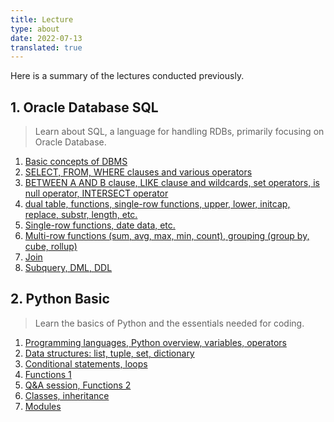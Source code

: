 ```yaml
---
title: Lecture
type: about
date: 2022-07-13
translated: true
---
```


Here is a summary of the lectures conducted previously.

## 1. Oracle Database SQL
> Learn about SQL, a language for handling RDBs, primarily focusing on Oracle Database.
1. [Basic concepts of DBMS](https://youtu.be/VdRDkmWAqIs)
2. [SELECT, FROM, WHERE clauses and various operators](https://youtu.be/KU5UIxwoVDM)
3. [BETWEEN A AND B clause, LIKE clause and wildcards, set operators, is null operator, INTERSECT operator](https://youtu.be/9bWTaqNoiyE)
4. [dual table, functions, single-row functions, upper, lower, initcap, replace, substr, length, etc.](https://youtu.be/CKQLjdCWkcg)
5. [Single-row functions, date data, etc.](https://youtu.be/BRq4qnxVUus)
6. [Multi-row functions (sum, avg, max, min, count), grouping (group by, cube, rollup)](https://youtu.be/jtMAXgI6lD8)
7. [Join](https://youtu.be/0N-teAGs7ws)
8. [Subquery, DML, DDL](https://youtu.be/kYH3H9bRUsg)

## 2. Python Basic
> Learn the basics of Python and the essentials needed for coding.
1. [Programming languages, Python overview, variables, operators](https://youtu.be/mRayT_sftrs)
2. [Data structures: list, tuple, set, dictionary](https://youtu.be/01nMP9wrCZE)
3. [Conditional statements, loops](https://youtu.be/nDxAYHrwgro)
4. [Functions 1](https://youtu.be/tDn4fVZRqUU)
5. [Q&A session, Functions 2](https://youtu.be/OjEgc6Zv4w0)
6. [Classes, inheritance](https://youtu.be/iSibumOrwF8)
7. [Modules](https://youtu.be/fZGTIV3zXVY)